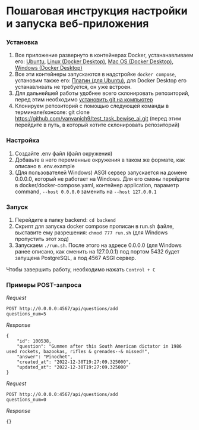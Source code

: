 # Пошаговая инструкция настройки и запуска веб-приложения

### Установка
1. Все приложение развернуто в контейнерах Docker, устананавливаем его: [Ubuntu](https://docs.docker.com/engine/install/ubuntu/), [Linux (Docker Desktop)](https://docs.docker.com/desktop/install/linux-install/), [Mac OS (Docker Desktop)](https://docs.docker.com/desktop/install/mac-install/), [Windows (Docker Desktop)](https://docs.docker.com/desktop/install/windows-install/)
2. Все эти контейнеры запускаются в надстройке `docker compose`, установим также его: [Плагин (для Ubuntu)](https://docs.docker.com/compose/install/linux/#install-using-the-repository), для Docker Desktop его устанавливать не требуется, он уже встроен.
3. Для дальнейшей работы удобнее всего склонировать репозиторий, перед этим необходимо [установить git на компьютер](https://git-scm.com/book/en/v2/Getting-Started-Installing-Git)
4. Клонируем репозиторий с помощью следующей команды в терминале/консоле: git clone https://github.com/vanvanich9/test_task_bewise_ai.git (перед этим перейдите в путь, в который хотите склонировать репозиторий)

### Настройка

1. Создайте .env файл (файл окружения)
2. Добавьте в него переменные окружения в таком же формате, как описано в .env.example
3. (Для пользователей Windows) ASGI сервер запускается на домене 0.0.0.0, который не работает на Windows. Для его смены перейдите в docker/docker-compose.yaml, контейнер application, параметр command, `--host 0.0.0.0` заменить на `--host 127.0.0.1`

### Запуск

1. Перейдите в папку backend: `cd backend`
2. Скрипт для запуска docker compose прописан в run.sh файле, выставите ему разрешения: `chmod 777 run.sh` (для Windows пропустить этот ход)
3. Запускаем `./run.sh`. После этого на адресе 0.0.0.0 (для Windows ранее описано, как сменить на 127.0.0.1) под портом 5432 будет запущена PostgreSQL, а под 4567 ASGI сервер.

Чтобы завершить работу, необходимо нажать `Control + C`

### Примеры POST-запроса

<i>Request</i>

    POST http://0.0.0.0:4567/api/questions/add
    questions_num=5

<i>Response</i>

    {
        "id": 100538,
        "question": "Gunmen after this South American dictator in 1986 used rockets, bazookas, rifles & grenades--& missed!",
        "answer": "Pinochet",
        "created_at": "2022-12-30T19:27:09.325000",
        "updated_at": "2022-12-30T19:27:09.325000"
    }

<i>Request</i>

    POST http://0.0.0.0:4567/api/questions/add
    questions_num=0

<i>Response</i>

    {}
